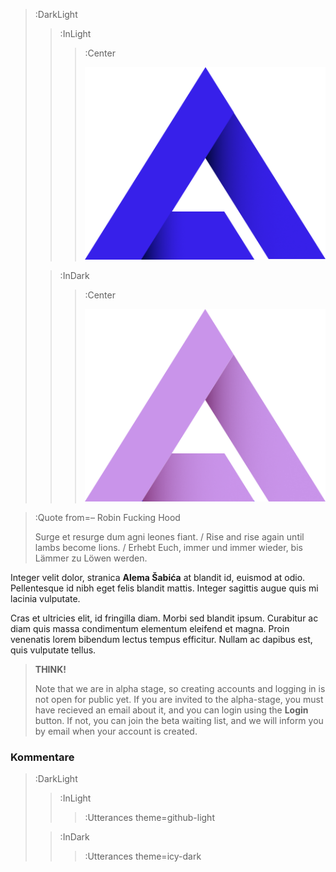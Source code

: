 <style>.container {padding-top: 96px !important;}</style>

> :DarkLight
> > :InLight
> > 
> > > :Center
> > >
> > > ![header](/logo-dark.png)
>
> > :InDark
> >
> > > :Center
> > >
> > > ![header](/logo-pink.png)


> :Quote from=– Robin Fucking Hood
>
> Surge et resurge dum agni leones fiant. / Rise and rise again until lambs become lions. / Erhebt Euch, immer und immer wieder, bis Lämmer zu Löwen werden.


Integer velit dolor, stranica __Alema Šabića__ at blandit id, euismod at odio. Pellentesque id nibh eget felis blandit mattis. Integer sagittis augue quis mi lacinia vulputate. 

Cras et ultricies elit, id fringilla diam. Morbi sed blandit ipsum. Curabitur ac diam quis massa condimentum elementum eleifend et magna. Proin venenatis lorem bibendum lectus tempus efficitur. Nullam ac dapibus est, quis vulputate tellus.


> **THINK!**
>
> Note that we are in alpha stage, so creating accounts and logging in is not
> open for public yet. If you are invited to the alpha-stage, you must have
> recieved an email about it, and you can login using the **Login** button.
> If not, you can join the beta waiting list, and we will inform you by email
> when your account is created.


### Kommentare

> :DarkLight
> > :InLight
> >
> > > :Utterances theme=github-light
>
> > :InDark
> >
> > > :Utterances theme=icy-dark